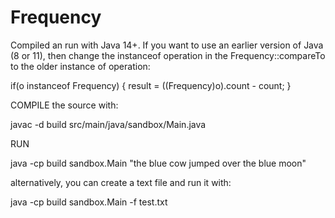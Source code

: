 # Frequency

Compiled an run with Java 14+.  If you want to use an earlier version of Java (8 or 11), then change the instanceof
operation in the Frequency::compareTo to the older instance of operation:

if(o instanceof Frequency) {
	result = ((Frequency)o).count - count;
}

COMPILE the source with:

javac -d build src/main/java/sandbox/Main.java

RUN

java -cp build sandbox.Main "the blue cow jumped over the blue moon"

alternatively, you can create a text file and run it with:

java -cp build sandbox.Main -f test.txt
